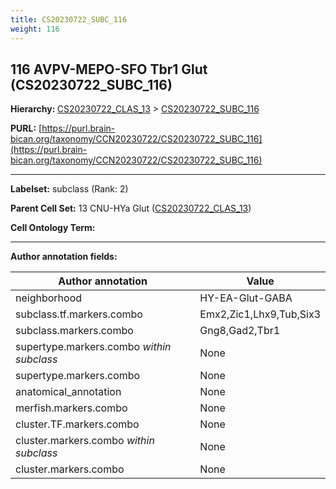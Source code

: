 ```yaml
---
title: CS20230722_SUBC_116
weight: 116
---
```

## 116 AVPV-MEPO-SFO Tbr1 Glut (CS20230722_SUBC_116)
<b>Hierarchy: </b>
[CS20230722_CLAS_13](../CS20230722_CLAS_13) >
[CS20230722_SUBC_116](../CS20230722_SUBC_116)

**PURL:** [https://purl.brain-bican.org/taxonomy/CCN20230722/CS20230722_SUBC_116](https://purl.brain-bican.org/taxonomy/CCN20230722/CS20230722_SUBC_116)

---


**Labelset:** subclass (Rank: 2)

**Parent Cell Set:** 13 CNU-HYa Glut ([CS20230722_CLAS_13](../CS20230722_CLAS_13))



**Cell Ontology Term:** 

[MARKER GENES.]: #


---

[TRANSFERRED ANNOTATIONS.]: #


[AUTHOR ANNOTATION FIELDS.]: #


**Author annotation fields:**

| Author annotation | Value |
|-------------------|-------|
|neighborhood|HY-EA-Glut-GABA|
|subclass.tf.markers.combo|Emx2,Zic1,Lhx9,Tub,Six3|
|subclass.markers.combo|Gng8,Gad2,Tbr1|
|supertype.markers.combo _within subclass_|None|
|supertype.markers.combo|None|
|anatomical_annotation|None|
|merfish.markers.combo|None|
|cluster.TF.markers.combo|None|
|cluster.markers.combo _within subclass_|None|
|cluster.markers.combo|None|
